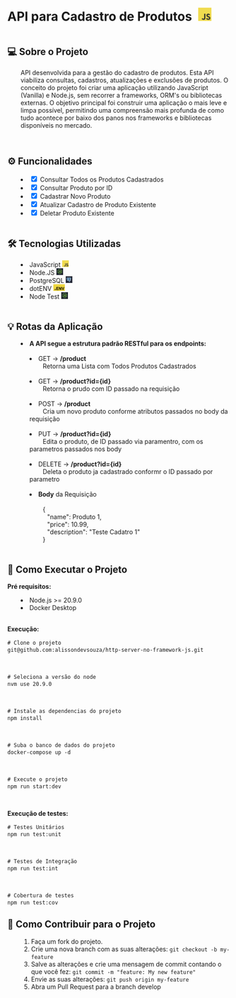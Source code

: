 <div style="display: inline-block;">
    <h1 style="display: inline-block; margin-right: 10px">
        API para Cadastro de Produtos
    </h1> 
    <img src="./Shared/pictures/javascript.png" 
        height="30" 
        style="display: inline-block;">
</div>

</br>

<h2> 💻 Sobre o Projeto </h2>

<p style="margin-left: 30px;">
    API desenvolvida para a gestão do cadastro de produtos. Esta API viabiliza consultas, cadastros, atualizações e exclusões de produtos. O conceito do projeto foi criar uma aplicação utilizando JavaScript (Vanilla) e Node.js, sem recorrer a frameworks, ORM's ou bibliotecas externas. O objetivo principal foi construir uma aplicação o mais leve e limpa possível, permitindo uma compreensão mais profunda de como tudo acontece por baixo dos panos nos frameworks e bibliotecas disponíveis no mercado.
</p>

</br>

<h2> ⚙️ Funcionalidades </h2>
    <div style="margin-left: 30px;">
        <li>
            <input type="checkbox" checked> Consultar Todos os Produtos Cadastrados
        </li>
        <li>
            <input type="checkbox" checked> Consultar Produto por ID
        </li>
        <li>
            <input type="checkbox" checked> Cadastrar Novo Produto
        </li>
        <li>
            <input type="checkbox" checked> Atualizar Cadastro de Produto Existente
        </li>
        <li>
            <input type="checkbox" checked> Deletar Produto Existente
        </li>
    </div>

</br>

<h2> 🛠 Tecnologias Utilizadas</h2>
    <div style="margin-left: 30px;">
        <li>
            JavaScript
            <img src="./Shared/pictures/javascript.png" height="15">
        </li>
        <li>
            Node.JS
            <img src="./Shared/pictures/nodejs.png" height="15">
        </li>
        <li>
            PostgreSQL
            <img src="./Shared/pictures/postgres.png" height="15">
        </li>
        <li>
            dotENV
            <img src="./Shared/pictures/dotenv.png" height="15">
        </li>
        <li>
            Node Test
            <img src="./Shared/pictures/nodejs.png" height="15">
        </li>
    </div>

</br>

<h2>💡 Rotas da Aplicação </h2>

<li style="margin-left: 30px;">
    <strong>
        A API segue a estrutura padrão RESTful para os endpoints:
    </strong>
</li>

</br>

<div style="margin-left: 50px;">
    <li>
        <span> 
            GET -> <strong>/product</strong>
        </span> </br>
        <span style="margin-left: 30px"> 
            Retorna uma Lista com Todos Produtos Cadastrados
        </span>
    </li>
    </br>
    <li>
        <span>
            GET -> <strong>/product?id={id}</strong>
        </span> </br>
        <span style="margin-left: 30px">
            Retorna o prudo com ID passado na requisição
        </span>
    </li>
    </br>
    <li>
        <span>
            POST -> <strong>/product</strong>
        </span></br>
        <span style="margin-left: 30px">
            Cria um novo produto conforme atributos passados no body da requisição
        </span>
    </li>
    </br>
    <li>
        <span>
            PUT -> <strong>/product?id={id}</strong>
        </span></br>
        <span style="margin-left: 30px">
            Edita o produto, de ID passado via paramentro, com os parametros passados nos body
        </span>
    </li>
    </br>
    <li>
        <span>
            DELETE -> <strong>/product?id={id}</strong>
        </span></br>
        <span style="margin-left: 30px">
            Deleta o produto ja cadastrado conformr o ID passado por parametro
        </span>
    </li>
    </br>
    <li>
        <span>
            <strong>Body</strong> da Requisição
        </span></br></br>
        <span>
            <span style="margin-left: 30px">{</span> </br>
                <span style="margin-left: 40px">
                    "name": Produto 1, 
                </span> </br>
                <span style="margin-left: 40px">
                    "price": 10.99,
                </span></br>
                <span style="margin-left: 40px">
                    "description": "Teste Cadatro 1"
                </span></br>
            <span style="margin-left: 30px">}</span>
        </span>
    </li>
</div>

</br>

<h2> 🚀 Como Executar o Projeto</h2>

<span> <strong> Pré requisitos: </strong> </span>

<div style="margin-left: 30px;">
    <li>Node.js >= 20.9.0</li>
    <li>Docker Desktop</li>
</div>

</br>

<span> <strong>Execução:</strong> </span></br>

~~~
# Clone o projeto
git@github.com:alissondevsouza/http-server-no-framework-js.git
~~~

</br>

~~~
# Seleciona a versão do node
nvm use 20.9.0
~~~

</br>

~~~
# Instale as dependencias do projeto
npm install
~~~

</br>

~~~~
# Suba o banco de dados do projeto
docker-compose up -d
~~~~

</br>

~~~
# Execute o projeto
npm run start:dev
~~~

</br>

<span> <strong>Execução de testes:</strong> </span></br>

~~~
# Testes Unitários
npm run test:unit
~~~

</br>

~~~
# Testes de Integração
npm run test:int
~~~

</br>

~~~
# Cobertura de testes
npm run test:cov
~~~

<h2> 💪 Como Contribuir para o Projeto </h2>

<div style="margin-left: 30px;">
    <ol>
        <li>Faça um fork do projeto.</li>
        <li>Crie uma nova branch com as suas alterações:
        <code>git checkout -b my-feature</code></li>
        <li>Salve as alterações e crie uma mensagem de commit contando o que você fez:
        <code>git commit -m "feature: My new feature"</code></li>
        <li>Envie as suas alterações:
        <code>git push origin my-feature</code></li>
        <li>Abra um Pull Request para a branch develop</li>
    </ol>
</div>


